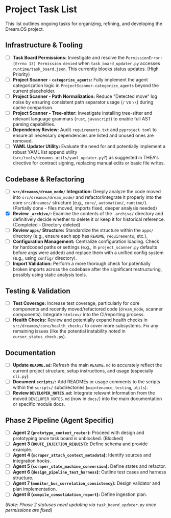 # Project Task List

This list outlines ongoing tasks for organizing, refining, and developing the
Dream.OS project.

## Infrastructure & Tooling

- [ ] **Task Board Permissions:** Investigate and resolve the
      `PermissionError: [Errno 13] Permission denied` when
      `task_board_updater.py` accesses `runtime/task_board.json`. This currently
      blocks status updates. (High Priority)
- [ ] **Project Scanner - `categorize_agents`:** Fully implement the agent
      categorization logic in `ProjectScanner.categorize_agents` beyond the
      current placeholder.
- [ ] **Project Scanner - Path Normalization:** Reduce "Detected move" log noise
      by ensuring consistent path separator usage (`/` vs `\\`) during cache
      comparison.
- [ ] **Project Scanner - Tree-sitter:** Investigate installing tree-sitter and
      relevant language grammars (`rust`, `javascript`) to enable full AST
      parsing capabilities.
- [ ] **Dependency Review:** Audit `requirements.txt` and `pyproject.toml` to
      ensure all necessary dependencies are listed and unused ones are removed.
- [ ] **YAML Updater Utility:** Evaluate the need for and potentially implement
      a robust YAML list append utility
      (`src/tools/dreamos_utils/yaml_updater.py`?) as suggested in THEA's
      directive for contract signing, replacing manual edits or basic file
      writes.

## Codebase & Refactoring

- [ ] **`src/dreamos/dream_mode/` Integration:** Deeply analyze the code moved
      into `src/dreamos/dream_mode/` and refactor/integrate it properly into the
      core `src/dreamos/` structure (e.g., `core/`, `automation/`, `runtime/`).
      (Partially done - files moved, imports fixed, deeper analysis needed)
- [x] **Review `_archive/`:** Examine the contents of the `_archive/` directory
      and definitively decide whether to delete it or keep it for historical
      reference. (Completed - Directory deleted)
- [ ] **Review `apps/` Structure:** Standardize the structure within the `apps/`
      directory (e.g., ensure each app has `README`, `requirements`, etc.).
- [ ] **Configuration Management:** Centralize configuration loading. Check for
      hardcoded paths or settings (e.g., in `project_scanner.py` defaults before
      args were added) and replace them with a unified config system (e.g.,
      using `config/` directory).
- [ ] **Import Validation:** Perform a more thorough check for potentially
      broken imports across the codebase after the significant restructuring,
      possibly using static analysis tools.

## Testing & Validation

- [ ] **Test Coverage:** Increase test coverage, particularly for core
      components and recently moved/refactored code (`dream_mode`, scanner
      components). Integrate `htmlcov/` into the CI/reporting process.
- [ ] **Health Checks:** Review and potentially expand health checks in
      `src/dreamos/core/health_checks/` to cover more subsystems. Fix any
      remaining issues (like the potential instability noted in
      `cursor_status_check.py`).

## Documentation

- [ ] **Update `README.md`:** Refresh the main `README.md` to accurately reflect
      the current project structure, setup instructions, and usage (especially
      `cli.py`).
- [ ] **Document `scripts/`:** Add READMEs or usage comments to the scripts
      within the `scripts/` subdirectories (`maintenance`, `testing`, `utils`).
- [ ] **Review `DEVELOPER_NOTES.md`:** Integrate relevant information from the
      moved `DEVELOPER_NOTES.md` (now in `docs/`) into the main documentation or
      specific module docs.

## Phase 2 Pipeline (Agent Specific)

- [ ] **Agent 2 (`prototype_context_router`):** Proceed with design and
      prototyping once task board is unblocked. (Blocked)
- [ ] **Agent 3 (`ROUTE_INJECTION_REQUEST`):** Define schema and provide
      example.
- [ ] **Agent 4 (`scraper_attach_context_metadata`):** Identify sources and
      integration hooks.
- [ ] **Agent 5 (`scraper_state_machine_conversion`):** Define states and
      refactor.
- [ ] **Agent 6 (`design_pipeline_test_harness`):** Outline test cases and
      harness structure.
- [ ] **Agent 7 (`monitor_bus_correlation_consistency`):** Design validator and
      plan implementation.
- [ ] **Agent 8 (`compile_consolidation_report`):** Define ingestion plan.

_(Note: Phase 2 statuses need updating via `task_board_updater.py` once
permissions are fixed)_ 